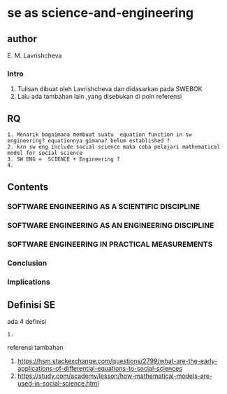 # se as science-and-engineering
## author
E. M. Lavrishcheva 

### Intro
1. Tulisan dibuat oleh Lavrishcheva dan didasarkan pada SWEBOK
2. Lalu ada tambahan lain ,yang disebukan di poin referensi


## RQ
~~~
1. Menarik bagaimana membuat suatu  equation function in sw engineering? equationnya gimana? belum established ?
2. krn sw eng include social science maka coba pelajari mathematical model for social science
3. SW ENG =  SCIENCE + Engineering ?
4. 
~~~

## Contents
### SOFTWARE ENGINEERING AS A SCIENTIFIC DISCIPLINE
### SOFTWARE ENGINEERING AS AN ENGINEERING DISCIPLINE
### SOFTWARE ENGINEERING IN PRACTICAL MEASUREMENTS

### Conclusion 
### Implications 


## Definisi SE
ada 4 definisi
~~~
1. 
~~~

referensi tambahan
1. https://hsm.stackexchange.com/questions/2799/what-are-the-early-applications-of-differential-equations-to-social-sciences
2. https://study.com/academy/lesson/how-mathematical-models-are-used-in-social-science.html
